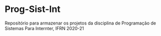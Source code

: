 # Prog-Sist-Int
Repositório para armazenar os projetos da disciplina de Programação de Sistemas Para Internter, IFRN 2020-21
